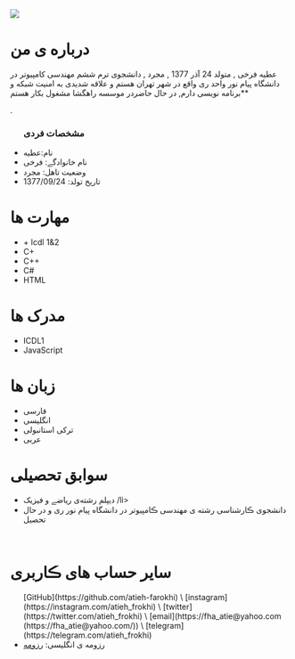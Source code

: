 <img src="https://avatars2.githubusercontent.com/u/17456882?s=400&u=965683c5ebb767e62e36eaca2fd33b678fcf891c&v=4"/>

<h1> درباره ی من</h1>
  <p> عطیه فرخی , متولد 24 آذر 1377 , مجرد , دانشجوی ترم ششم مهندسی کامپیوتر در دانشگاه پیام نور واحد ری واقع در شهر تهران هستم و علاقه شدیدی به امنیت شبکه و برنامه نویسی
دارم, در حال حاضردر موسسه راهگشا مشغول بکار هستم**

.</p>
  
  <ul>
    <h3> مشخصات فردی</h3>
  <li>نام:عطیه</li>
  <li>نام خانوادگے: فرخی</li>
  <li>وضعیت تاهل: مجرد</li>
  <li>تاریخ تولد: 1377/09/24 </li>
</ul>

  
<h1>مهارت ها</h1>

<ul>
  <li>+ Icdl 1&2</li>
  <li>C+</li>
<li>C++</li>
  <li>C#</li>
<li>HTML</li>
</ul>

<h1> مدرک ها</h1>
<ul>
  <li>ICDL1</li>
  <li>JavaScript</li>
</ul>

<h1> زبان ها</h1>
<ul>
  <li>فارسی</li>
   <li>انگلیسی</li>
  <li>ترکی استانبولی</li>
   <li>عربی</li>
</ul>

<h1> سوابق تحصیلی </h1>
<ul>
   <li> دیپلم رشته‌ی ریاضے و فیزیک /li>
   <li> دانشجوی ڪارشناسی رشته ی مهندسی ڪامپیوتر در دانشگاه پیام نور ری و در حال تحصیل</li>
</ul>

<br/>

<h1> سایر حساب های ڪاربری </h1>
<ul>
[GitHub](https://github.com/atieh-farokhi) \ [instagram](https://instagram.com/atieh_frokhi) \ [twitter](https://twitter.com/atieh_frokhi) \ [email](https://fha_atie@yahoo.com (https://fha_atie@yahoo.com/)) \ [telegram](https://telegram.com/atieh_frokhi)

  <li>رزومه ی انگلیسی: <a href="https://atieh-farokhi.github.io/resume.EN/"> رزومه </a></li>
</ul>
